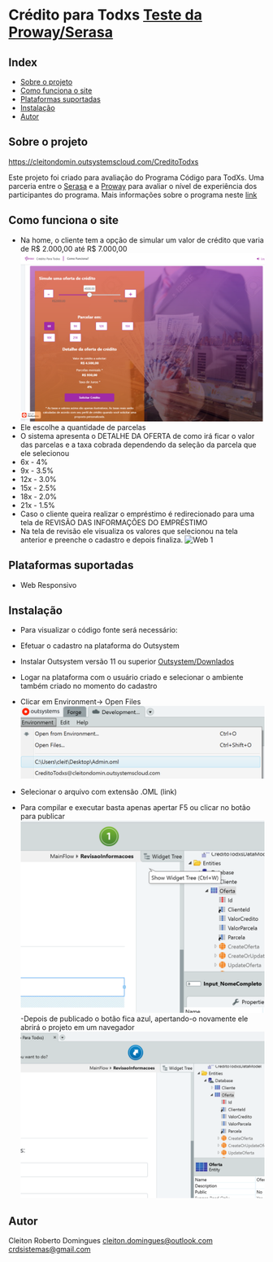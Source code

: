 #  Crédito para Todxs [Teste da Proway/Serasa](https://www.proway.com.br/testedeprogramacaocodigoparatodxs)


## Index

<!-- MarkdownTOC levels="2" autolink="true" -->

- [Sobre o projeto](#sobre-projeto)
- [Como funciona o site](#como-funciona)
- [Plataformas suportadas](#plataformas-suportadas)
- [Instalação](#instalacao)
- [Autor](#autor)

<!-- /MarkdownTOC -->

## Sobre o projeto

https://cleitondomin.outsystemscloud.com/CreditoTodxs

Este projeto foi criado para avaliação do Programa Código para TodXs. Uma parceria entre o [Serasa](https://www.serasa.com.br/) e a [Proway](https://www.proway.com.br/)
para avaliar o nível de experiência dos participantes do programa.
Mais informações sobre o programa neste [link](https://www.proway.com.br/testedeprogramacaocodigoparatodxs)

## Como funciona o site
 - Na home, o cliente tem a opção de simular um valor de crédito que varia de R$ 2.000,00 até R$ 7.000,00
 ![Web 1](https://github.com/cleitondomin/creditotodxs/blob/main/assets/Home.png)
 - Ele escolhe a quantidade de parcelas
 - O sistema apresenta o DETALHE DA OFERTA de como irá ficar o valor das parcelas e a taxa cobrada dependendo da seleção da parcela que ele selecionou
  - 6x - 4%
  - 9x - 3.5%
  - 12x - 3.0%
  - 15x - 2.5%
  - 18x - 2.0%
  - 21x - 1.5%
- Caso o cliente queira realizar o empréstimo é redirecionado para uma tela de REVISÃO DAS INFORMAÇÕES DO EMPRÉSTIMO
- Na tela de revisão ele visualiza os valores que selecionou na tela anterior e preenche o cadastro e depois finaliza.
![Web 1](https://github.com/cleitondomin/creditotodxs/blob/main/assets/Revisão.png)


## Plataformas suportadas

- Web Responsivo

 
## Instalação

-  Para visualizar o código fonte será necessário:
  - Efetuar o cadastro na plataforma do Outsystem
  - Instalar Outsystem versão 11 ou superior  [Outsystem/Downlados](https://www.outsystems.com/downloads/)
  - Logar na plataforma com o usuário criado e selecionar o ambiente também criado no momento do cadastro
  - Clicar em Environment-> Open Files
  ![Web 1](https://github.com/cleitondomin/creditotodxs/blob/main/assets/OpenFile.png)
  - Selecionar o arquivo com extensão .OML (link)

- Para compilar e executar basta apenas apertar F5 ou clicar no botão para publicar
![Web 1](https://github.com/cleitondomin/creditotodxs/blob/main/assets/BotaoVerde.png)
-Depois de publicado o botão fica azul, apertando-o novamente ele abrirá o projeto em um navegador
![Web 1](https://github.com/cleitondomin/creditotodxs/blob/main/assets/BotãoAzul.png)


## Autor

Cleiton Roberto Domingues
cleiton.domingues@outlook.com
crdsistemas@gmail.com
